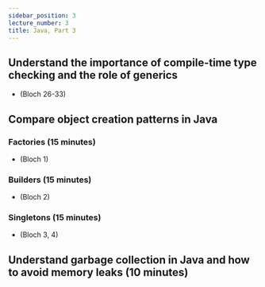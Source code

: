 ```yaml
---
sidebar_position: 3
lecture_number: 3
title: Java, Part 3
---
```

## Understand the importance of compile-time type checking and the role of generics
- (Bloch 26-33)

## Compare object creation patterns in Java

### Factories (15 minutes)
- (Bloch 1)
### Builders (15 minutes)
- (Bloch 2) 
### Singletons (15 minutes)
- (Bloch 3, 4)
## Understand garbage collection in Java and how to avoid memory leaks (10 minutes)








